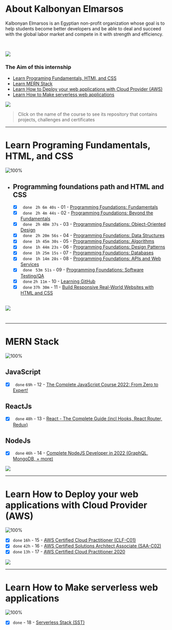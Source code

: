 # About Kalbonyan Elmarsos

Kalbonyan Elmarsos is an Egyptian non-profit organization whose goal is to help students become better developers and be able to deal and succeed with the global labor market and compete in it with strength and efficiency.

 <br/>

<a href="https://www.linkedin.com/company/%D9%83%D8%A7%D9%84%D8%A8%D9%86%D9%8A%D8%A7%D9%86-%D8%A7%D9%84%D9%85%D8%B1%D8%B5%D9%88%D8%B5/" target="_blank"><img src="https://img.shields.io/badge/-Kalbonyan%20Elmarsos-0077B5?style=for-the-badge&logo=Linkedin&logoColor=white"/></a>

### The Aim of this internship

- <a href="#Fundamentals">Learn Programing Fundamentals, HTMl, and CSS</a>
- <a href="#MERN">Learn MERN Stack</a>
- <a href="#AWS">Learn How to Deploy your web applications with Cloud Provider (AWS)</a>
- <a href="#serverless">Learn How to Make serverless web applications</a>

<img src="https://img.shields.io/badge/Total%20Number%20Of%20Hours%20For%20All%20Courses-%2B200h-blue">
<br>

> Click on the name of the course to see its repository that contains projects, challenges and certificates

---

<!-- Fundamentals -->

<span id="Fundamentals"> </span>

# Learn Programing Fundamentals, HTML, and CSS

![100%](https://progress-bar.dev/100/?title=Done&color=babaca)
<br />

- ## Programming foundations path and HTML and CSS

  - [x] ` done` ` 2h 6m 40s` - 01 - [Programming Foundations: Fundamentals](01-LinkedIn-Learning/01_Programming-Foundations-Fundamentals/)
  - [x] ` done` ` 2h 4m 44s` - 02 - [Programming Foundations: Beyond the Fundamentals](01-LinkedIn-Learning/02_Programming-Foundations-Beyond-The-Fundamentals)
  - [x] ` done` ` 2h 40m 37s` - 03 - [Programming Foundations: Object-Oriented Design](01-LinkedIn-Learning/03_Programming-Foundations-Object-Oriented-Design/)
  - [x] ` done` ` 2h 20m 56s` - 04 - [Programming Foundations: Data Structures](01-LinkedIn-Learning/04_Programming-Foundations-Data-Structures)
  - [x] ` done` ` 1h 45m 30s` - 05 - [Programming Foundations: Algorithms](01-LinkedIn-Learning/05_Programming-Foundations-Algorithms)
  - [x] ` done` ` 1h 44m 23s` - 06 - [Programming Foundations: Design Patterns](01-LinkedIn-Learning/06_Programming-Foundations-Design-Patterns)
  - [x] ` done` ` 1h 25m 15s` - 07 - [Programming Foundations: Databases](01-LinkedIn-Learning/07_Programming-Foundations-Databases)
  - [x] ` done` ` 1h 14m 28s` - 08 - [Programming Foundations: APIs and Web Services](01-LinkedIn-Learning/08_Programming-Foundations-APIs-and-Web-Services)
  - [x] ` done` ` 53m 51s` - 09 - [Programming Foundations: Software Testing/QA](01-LinkedIn-Learning/09_Programming-Foundations-Software-Testing-QA)
  - [x] ` done` `2h 11m` - 10 - [Learning GitHub](01-LinkedIn-Learning/10_Learning-GitHub)
  - [x] ` done` `37h 30m` - 11 - [Build Responsive Real-World Websites with HTML and CSS](02-Udemy/01_Build-Responsive-Real-World-Websites-with-HTML-and-CSS)

  <br />

<img src="https://img.shields.io/badge/Total%20Number%20Of%20Hours%20For%20This%20Courses-59h25m-blue">

#

---

<!-- MERN -->

<span id="MERN"></span>

# MERN Stack

![100%](https://progress-bar.dev/100/?title=Done&color=babaca)
<br />

## JavaScript

- [x] ` done` `69h` - 12 - [The Complete JavaScript Course 2022: From Zero to Expert!](./02-Udemy/02_The-Complete-JavaScript-Course-2022-From-Zero-to-Expert!)

## ReactJs

- [x] ` done` `48h` - 13 - [React - The Complete Guide (incl Hooks, React Router, Redux)](./02-Udemy/03_React-The-Complete-Guide)

## NodeJs

- [x] ` done` `46h` - 14 - [Complete NodeJS Developer in 2022 (GraphQL, MongoDB, + more)](./02-Udemy/04_Complete-NodeJS-Developer-in-2022)

<img src="https://img.shields.io/badge/Total%20Number%20Of%20Hours%20For%20This%20Courses-163h-blue">

<br />

---

<!-- AWS -->

<span id="AWS"></span>

# Learn How to Deploy your web applications with Cloud Provider (AWS)

![100%](https://progress-bar.dev/100/?title=Done&color=babaca)

- [x] `done` `16h` - 15 - [AWS Certified Cloud Practitioner (CLF-C01)](<./03-A-Cloud-Guru/AWS-Certified-Cloud-Practitioner-(CLF-C01)>)
- [x] `done` `42h` - 16 - [AWS Certified Solutions Architect Associate (SAA-C02)](<./03-A-Cloud-Guru/AWS-Certified-Solutions-Architect-Associate-(SAA-C02)>)
- [x] `done` `13h` - 17 - [AWS Certified Cloud Practitioner 2020](./03-A-Cloud-Guru/AWS-Certified-Cloud-Practitioner-2020)

<img src="https://img.shields.io/badge/Total%20Number%20Of%20Hours%20For%20This%20Courses-71h-blue">
<br />

---

<!-- serverless -->

<span id="serverless"></span>

# Learn How to Make serverless web applications

![100%](https://progress-bar.dev/100/?title=Done&color=babaca)

- [x] `done` - 18 - [Serverless Stack (SST)](04-Serverless-Stack-Project/)
